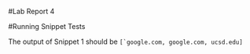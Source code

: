 #Lab Report 4

#Running Snippet Tests

The output of Snippet 1 should be ```[`google.com, google.com, ucsd.edu]```

